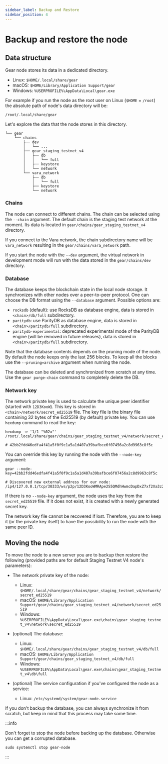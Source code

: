 ```yaml
---
sidebar_label: Backup and Restore
sidebar_position: 4
---
```


# Backup and restore the node

## Data structure

Gear node stores its data in a dedicated directory.

- Linux: `$HOME/.local/share/gear`
- macOS: `$HOME/Library/Application Support/gear`
- Windows: `%USERPROFILE%\AppData\Local\gear.exe`

For example if you run the node as the root user on Linux (`$HOME` = `/root`) the absolute path of node's data directory will be:

    /root/.local/share/gear

Let's explore the data that the node stores in this directory.

    └── gear
        └── chains
            ├── dev
            │   └── ...
            ├── gear_staging_testnet_v4
            │   ├── db
            │   │   └── full
            │   ├── keystore
            │   └── network
            └── vara_network
                ├── db
                │   └── full
                ├── keystore
                └── network

### Chains

The node can connect to different chains. The chain can be selected using the `--chain` argument. The default chain is the staging test network at the moment. Its data is located in `gear/chains/gear_staging_testnet_v4` directory.

If you connect to the Vara network, the chain subdirectory name will be `vara_network` resulting in the `gear/chains/vara_network` path.

If you start the node with the `--dev` argument, the virtual network in development mode will run with the data stored in the `gear/chains/dev` directory.

### Database

The database keeps the blockchain state in the local node storage. It synchronizes with other nodes over a peer-to-peer protocol. One can choose the DB format using the `--database` argument. Possible options are:

- `rocksdb` (default): use RocksDB as database engine, data is stored in `<chain>/db/full` subdirectory.
- `paritydb`: use ParityDB as database engine, data is stored in `<chain>/paritydb/full` subdirectory.
- `paritydb-experimental`: deprecated experimental mode of the ParityDB engine (will be removed in future releases), data is stored in `<chain>/paritydb/full` subdirectory.

Note that the database contents depends on the pruning mode of the node. By default the node keeps only the last 256 blocks. To keep all the blocks use the `--pruning=archive` argument when running the node.

The database can be deleted and synchronized from scratch at any time. Use the `gear purge-chain` command to completely delete the DB.

### Network key

The network private key is used to calculate the unique peer identifier (started with `12D3KooW`). This key is stored in `<chain>/network/secret_ed25519` file. The key file is the binary file containing 32 bytes of the Ed25519 (by default) private key. You can use `hexdump` command to read the key:

```shell
hexdump -e '1/1 "%02x"' /root/.local/share/gear/chains/gear_staging_testnet_v4/network/secret_ed25519

# 42bb2fdd46edfa4f41a5f0f9c1a5a1d407a39bafbce6f07456a2c8d9963c8f5c
```

You can override this key by running the node with the `--node-key` argument:

```shell
gear --node-key=42bb2fdd46edfa4f41a5f0f9c1a5a1d407a39bafbce6f07456a2c8d9963c8f5c

# Discovered new external address for our node: /ip4/127.0.0.1/tcp/30333/ws/p2p/12D3KooWMRApe2S5QMdhHwmcDapDxZ7xf2Xa3z2HfCCYoHTmjiXV
```

If there is no `--node-key` argument, the node uses the key from the `secret_ed25519` file. If it does not exist, it is created with a newly generated secret key.

The network key file cannot be recovered if lost. Therefore, you are to keep it (or the private key itself) to have the possibility to run the node with the same peer ID.

## Moving the node

To move the node to a new server you are to backup then restore the following (provided paths are for default Staging Testnet V4 node's parameters):

- The network private key of the node:

    - Linux: `$HOME/.local/share/gear/chains/gear_staging_testnet_v4/network/secret_ed25519`
    - macOS: `$HOME/Library/Application Support/gear/chains/gear_staging_testnet_v4/network/secret_ed25519`
    - Windows: `%USERPROFILE%\AppData\Local\gear.exe\chains\gear_staging_testnet_v4\network\secret_ed25519`

- (optional) The database:

    - Linux: `$HOME/.local/share/gear/chains/gear_staging_testnet_v4/db/full`
    - macOS: `$HOME/Library/Application Support/gear/chains/gear_staging_testnet_v4/db/full`
    - Windows: `%USERPROFILE%\AppData\Local\gear.exe\chains\gear_staging_testnet_v4\db\full`

- (optional) The service configuration if you've configured the node as a service:

    - Linux: `/etc/systemd/system/gear-node.service`

If you don't backup the database, you can always synchronize it from scratch, but keep in mind that this process may take some time.

:::info

Don't forget to stop the node before backing up the database. Otherwise you can get a corrupted database.

```shell
sudo systemctl stop gear-node
```

:::
